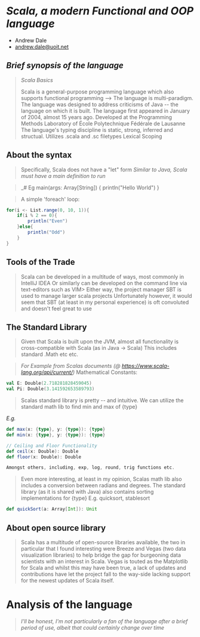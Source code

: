 # _Scala, a modern Functional and OOP language_

- Andrew Dale
- andrew.dale@uoit.net

## _Brief synopsis of the language_

> _Scala Basics_
>
> Scala is a general-purpose programming language which also supports functional programming --> The language is multi-paradigm. The language was designed to address criticisms of Java -- the language on which it is built. 
> The language first appeared in January of 2004, almost 15 years ago. 
> Developed at the Programming Methods Laboratory of École Polytechnique Fédérale de Lausanne
> The language's typing discipline is static, strong, inferred and structual. 
> Utilizes .scala and .sc filetypes
> Lexical Scoping
## About the syntax

> Specifically, Scala does not have a "let" form
> _Similar to Java, Scala must have a main definition to run_

> _# Eg main(args: Array[String]) {
	println("Hello World")
}

> A simple 'foreach' loop:

```scala
for(i <- List.range(0, 10, 1)){
	if(i % 2 == 0){
		println("Even")
	}else{
		println("Odd")
	}
}
```
## Tools of the Trade

> Scala can be developed in a multitude of ways, most commonly in IntelliJ IDEA
> Or similarly can be developed on the command line via text-editors such as VIM> 
> Either way, the project manager SBT is used to manage larger scala projects
> Unfortunately however, it would seem that SBT (at least in my personal experience) is oft convoluted and doesn't feel great to use

## The Standard Library

> Given that Scala is built upon the JVM, almost all functionality is cross-compatible with Scala (as in Java -> Scala)
> This includes standard .Math etc etc. 

> _For Example from Scalas documents (@ https://www.scala-lang.org/api/current/)_
> Mathematical Constants:
```scala
val E: Double(2.718281828459045)
val Pi: Double(3.141592653589793)
```

> Scalas standard library is pretty -- and intuitive.
> We can utilize the standard math lib to find min and max of {type}

_E.g._

```scala
def max(x: {type}, y: {type}): {type}
def min(x: {type}, y: {type}): {type}

// Ceiling and Floor Functionality
def ceil(x: Double): Double
def floor(x: Double): Double

Amongst others, including, exp, log, round, trig functions etc.
```

> Even more interesting, at least in my opinion, Scalas math lib also includes a conversion between radians and degrees.
> The standard library (as it is shared with Java) also contains sorting implementations for {type}
> E.g. quicksort, stablesort
```scala
def quickSort(a: Array[Int]): Unit
```
## About open source library

> Scala has a multitude of open-source libraries available, the two in particular that I found interesting were Breeze and Vegas (two data visualization libraries) to help bridge the gap for burgeoning data scientists with an interest in Scala. 
> Vegas is touted as the Matplotlib for Scala and whilst this may have been true, a lack of updates and contributions have let the project fall to the way-side lacking support for the newest updates of Scala itself. 
# Analysis of the language

> _I'll be honest, I'm not particularly a fan of the language after a brief period of use, albeit that could certainly change over time_

